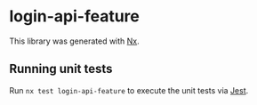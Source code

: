 # login-api-feature

This library was generated with [Nx](https://nx.dev).

## Running unit tests

Run `nx test login-api-feature` to execute the unit tests via [Jest](https://jestjs.io).
